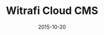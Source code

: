 ---
layout: post
title: Witrafi Cloud CMS
date: 2015-10-20
duration: 2015.06 - 2015.12
image: /assets/img/projects/witrafi.jpg
description: <a href="https://witrafi.com/">Witrafi</a> Cloud CMS is designed for monitoring and maintaining the backend of Witrafi Cloud Parking Service. I was responsible for the client-side's design and development. The main tech-stack is made up of AngularJS and Bootstrap. Other tools for project management and testing included Yeoman, Grunt, Bower, Protractor and Jira.
categories: [project]
tags: [project]
---